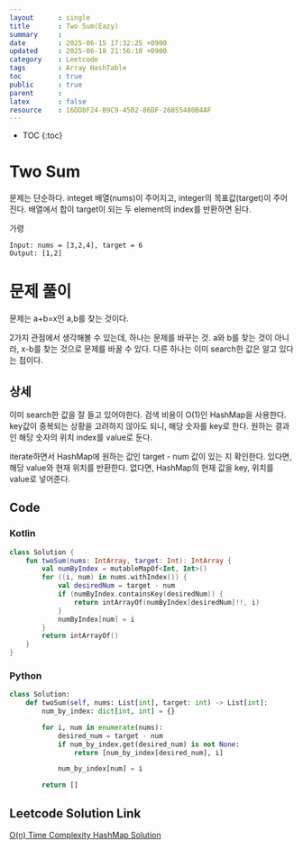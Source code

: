 ```yaml
---
layout      : single
title       : Two Sum(Eazy)
summary     : 
date        : 2025-06-15 17:32:25 +0900
updated     : 2025-06-18 21:56:10 +0900
category    : Leetcode
tags        : Array HashTable
toc         : true
public      : true
parent      : 
latex       : false
resource    : 16DD8F24-B9C9-4502-86DF-26055480B4AF
---
```

* TOC
{:toc}

# Two Sum
문제는 단순하다. 
integet 배열(nums)이 주어지고, integer의 목표값(target)이 주어진다.
배열에서 합이 target이 되는 두 element의 index를 반환하면 된다.

가령
```
Input: nums = [3,2,4], target = 6
Output: [1,2]
```


# 문제 풀이

문제는 a+b=x인 a,b를 찾는 것이다.

2가지 관점에서 생각해볼 수 있는데,
하나는 문제를 바꾸는 것. a와 b를 찾는 것이 아니라, x-b를 찾는 것으로 문제를 바꿀 수 있다.
다른 하나는 이미 search한 값은 알고 있다는 점이다.

## 상세  
이미 search한 값을 잘 들고 있어야한다. 검색 비용이 O(1)인 HashMap을 사용한다.
key값이 중복되는 상황을 고려하지 않아도 되니, 해당 숫자를 key로 한다.
원하는 결과인 해당 숫자의 위치 index를 value로 둔다.  

iterate하면서 HashMap에 원하는 값인 target - num 값이 있는 지 확인한다.
있다면, 해당 value와 현재 위치를 반환한다.
없다면, HashMap의 현재 값을 key, 위치를 value로 넣어준다.


## Code

### Kotlin
```kotlin
class Solution {
    fun twoSum(nums: IntArray, target: Int): IntArray {
        val numByIndex = mutableMapOf<Int, Int>()
        for ((i, num) in nums.withIndex()) {
            val desiredNum = target - num
            if (numByIndex.containsKey(desiredNum)) {
                return intArrayOf(numByIndex[desiredNum]!!, i)
            }
            numByIndex[num] = i
        }
        return intArrayOf()
    }
}  
```

### Python
```python
class Solution:
    def twoSum(self, nums: List[int], target: int) -> List[int]:
        num_by_index: dict[int, int] = {}

        for i, num in enumerate(nums):
            desired_num = target - num
            if num_by_index.get(desired_num) is not None:
                return [num_by_index[desired_num], i]

            num_by_index[num] = i

        return []
```

## Leetcode Solution Link
[O(n) Time Complexity HashMap Solution](https://leetcode.com/problems/two-sum/solutions/6845845/o1-time-complexity-hashmap-solution-by-l-j1g9)

